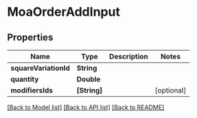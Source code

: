 # MoaOrderAddInput

## Properties
Name | Type | Description | Notes
------------ | ------------- | ------------- | -------------
**squareVariationId** | **String** |  | 
**quantity** | **Double** |  | 
**modifiersIds** | **[String]** |  | [optional] 

[[Back to Model list]](../README.md#documentation-for-models) [[Back to API list]](../README.md#documentation-for-api-endpoints) [[Back to README]](../README.md)


